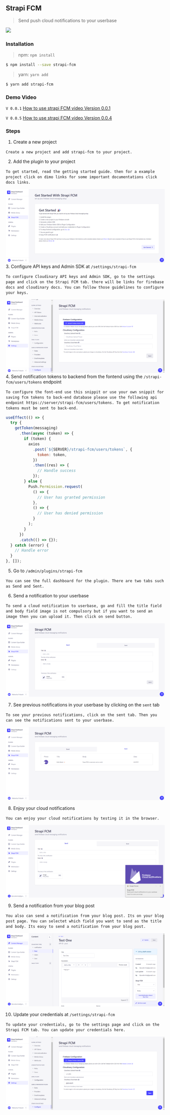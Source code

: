 ## Strapi FCM

> Send push cloud notifications to your userbase

![](https://strapi.io/images/logos/strapi-fcm.png)

### Installation

> npm: `npm install `

```bash
$ npm install --save strapi-fcm
```

> yarn: `yarn add `

```bash
$ yarn add strapi-fcm
```

### Demo Video

`V 0.0.1` [How to use strapi FCM video Version 0.0.1](https://youtu.be/jrvwf9iUamk)

`V 0.0.5` [How to use strapi FCM video Version 0.0.4](https://youtu.be/K5dxUE9Gr8U)

### Steps

1. Create a new project

`Create a new project and add strapi-fcm to your project.`

2. Add the plugin to your project

`To get started, read the getting started guide. then for a example project click on dimo links for some important documentations click docs links.`

![](./markdown/getstarted.png) 3. Configure API keys and Admin SDK at `/settings/strapi-fcm`

`To configure Cloudinary API keys and Admin SDK, go to the settings page and click on the Strapi FCM tab. there will be links for firebase docs and cloudinary docs. You can follow those guidelines to configure your keys.`

![](./markdown/settings_configure.png) 4. Send notification tokens to backend from the fontend using the `/strapi-fcm/users/tokens` endpoint

`To configure the font-end use this snippit or use your own snippit for saving fcm tokens to back-end database please use the following api endpoint https://server/strapi-fcm/users/tokens. To get notification tokens must be sent to back-end.`

```javascript
useEffect(() => {
  try {
    getToken(messaging)
      .then(async (token) => {
        if (token) {
          axios
            .post(`${SERVER}/strapi-fcm/users/tokens`, {
              token: token,
            })
            .then((res) => {
              // Handle success
            });
        } else {
          Push.Permission.request(
            () => {
              // User has granted permission
            },
            () => {
              // User has denied permission
            }
          );
        }
      })
      .catch(() => {});
  } catch (error) {
    // Handle error
  }
}, []);
```

5. Go to `/admin/plugins/strapi-fcm`

`You can see the full dashboard for the plugin. There are two tabs such as Send and Sent. `

6. Send a notification to your userbase

`To send a cloud notification to userbase, go and fill the title field and body field image is not compulsory but if you want to send an image then you can upload it. Then click on send button.`

![](./markdown/plugin_send.png)

7. See previous notifications in your userbase by clicking on the `sent` tab

`To see your previous notifications, click on the sent tab. Then you can see the notifications sent to your userbase. `

![](./markdown/plugin_sent.png) 

8. Enjoy your cloud notifications

`You can enjoy your cloud notifications by testing it in the browser.`

![](./markdown/demo_notification.png) 

9. Send a notification from your blog post

`You also can send a notification from your blog post. Its on your blog post page. You can selectet which field you want to send as the title and body. Its easy to send a notification from your blog post.`

![](./markdown/dashboard_notify.png) 

10. Update your credentials at `/settings/strapi-fcm`

`To update your credentials, go to the settings page and click on the Strapi FCM tab. You can update your credentials here.`

![](./markdown/update.png)

